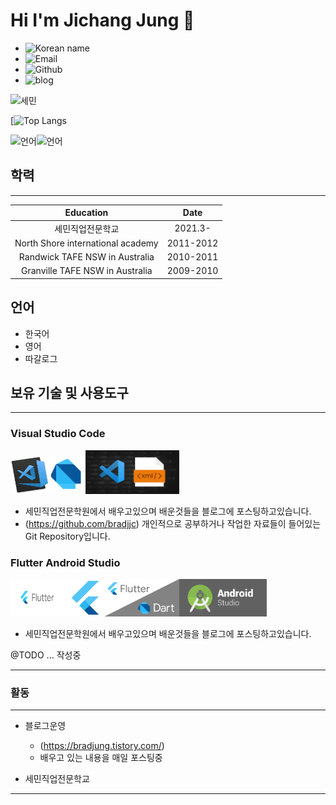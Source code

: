 
# Hi I'm Jichang Jung 👋

+ ![Korean name](https://img.shields.io/badge/%EC%9D%B4%EB%A6%84-%EC%A0%95%EC%A7%80%EC%B0%BD-lightgrey)
+ ![Email](https://img.shields.io/badge/Email-jungj2875%40gmail.com-brightgreen)
+ ![Github](https://img.shields.io/badge/Github-bradjjc-blue)
+ ![blog](https://img.shields.io/badge/Blog-bradjung.tistory.com-orange)

![세민](https://img.shields.io/badge/SUPPORTED%20BY-http%3A%2F%2Fwww.semin.or.kr%2Fv2%2Findex.php-yellowgreen)

[![Top Langs](https://github-readme-stats.vercel.app/api/top-langs/?username=bradjjc)

![언어](https://img.shields.io/badge/Dart-80%25-red)![언어](https://img.shields.io/badge/Markdown-20%25-yellow)


## 학력
----
|             Education             |    Date   |
|:---------------------------------:|:---------:|
|           세민직업전문학교         | 2021.3-    |
| North Shore international academy | 2011-2012 |
| Randwick TAFE NSW in Australia    | 2010-2011 |
| Granville TAFE NSW in Australia   | 2009-2010 |


## 언어

+ 한국어
+ 영어
+ 따갈로그
  
## 보유 기술 및 사용도구
----
### Visual Studio Code
<img src="vscode이력서2.jpg" width="60" height="60"><img src="dart.jpg" width="60" height="60"><img src="vscode이력서3.jpg" width="150" height="70">
+ 세민직업전문학원에서 배우고있으며 배운것들을 블로그에 포스팅하고있습니다.
+ (https://github.com/bradjjc) 개인적으로 공부하거나 작업한 자료들이 들어있는 Git Repository입니다.

### Flutter Android Studio
<img src="flutter이력서.png" width="90" height="60"><img src="flutter이력서2.png" width="60" height="60"><img src="flutter이력서3.png" height="60"><img src="androidstudio.png" height="60">
+ 세민직업전문학원에서 배우고있으며 배운것들을 블로그에 포스팅하고있습니다.

@TODO ... 작성중

---
### 활동
----
+ 블로그운영
  
  + (https://bradjung.tistory.com/)
  + 배우고 있는 내용을 매일 포스팅중

+ 세민직업전문학교
  




----

